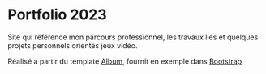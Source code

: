 # Portfolio 2023

Site qui référence mon parcours professionnel, les travaux liés et quelques projets personnels orientés jeux vidéo.

Réalisé a partir du template [Album](https://getbootstrap.com/docs/5.3/examples/album/), fournit en exemple dans [Bootstrap](https://getbootstrap.com/)